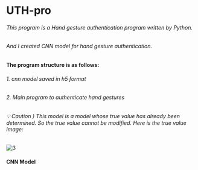 # UTH-pro
###### This program is a Hand gesture authentication program written by Python.
###### And I created CNN model for hand gesture authentication.
#### The program structure is as follows:
###### 1. cnn model saved in h5 format
###### 2. Main program to authenticate hand gestures
###### :bulb: Caution ) This model is a model whose true value has already been determined. So the true value cannot be modified. Here is the true value image:
![3](https://user-images.githubusercontent.com/62979330/146676289-eb5fc9dc-4c03-44ee-9c4d-4d8b4d3fc992.jpg)


#### CNN Model 
######
